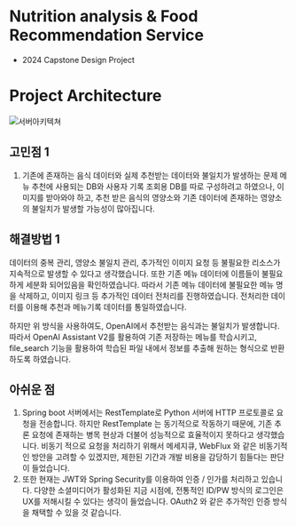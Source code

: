 
# Nutrition analysis & Food Recommendation Service
- 2024 Capstone Design Project 
# Project Architecture 

![서버아키텍쳐](https://github.com/hyunw9/JJIKMUK_Server/assets/43662405/4e7e323b-5ab4-4541-a48d-f7550fe3b9a3)

## 고민점 1
1. 기존에 존재하는 음식 데이터와 실제 추천받는 데이터와 불일치가 발생하는 문제 
메뉴 추천에 사용되는 DB와 사용자 기록 조회용 DB를 따로 구성하려고 하였으나, 
이미지를 받아와야 하고, 추천 받은 음식의 영양소와 기존 데이터에 존재하는 영양소의 불일치가 발생할 가능성이 많아집니다.

## 해결방법 1
데이터의 중복 관리, 영양소 불일치 관리, 추가적인 이미지 요청 등 불필요한 리소스가 지속적으로 발생할 수 있다고 생각했습니다. 
또한 기존 메뉴 데이터에 이름들이 불필요하게 세분화 되어있음을 확인하였습니다.
따라서 기존 메뉴 데이터에 불필요한 메뉴 명을 삭제하고, 이미지 링크 등 추가적인 데이터 전처리를 진행하였습니다.
전처리한 데이터를 이용해 추천과 메뉴기록 데이터를 통일하였습니다. 

하지만 위 방식을 사용하여도, OpenAI에서 추천받는 음식과는 불일치가 발생합니다. 따라서 OpenAI Assistant V2를 활용하여 기존 저장하는 메뉴를 학습시키고, file_search 기능을 활용하여 학습된 파일 내에서 정보를 추출해 원하는 형식으로 반환하도록 하였습니다. 

## 아쉬운 점 
1. Spring boot 서버에서는 RestTemplate로 Python 서버에 HTTP 프로토콜로 요청을 전송합니다. 
   하지만 RestTemplate 는 동기적으로 작동하기 때문에, 기존 추론 요청에 존재하는 병목 현상과 더불어 성능적으로 효율적이지 못하다고 생각했습니다. 비동기 적으로 요청을 처리하기 위해서 메세지큐, WebFlux 와 같은 비동기적인 방안을 고려할 수 있겠지만, 제한된 기간과 개발 비용을 감당하기 힘들다는 판단이 들었습니다. 
2. 또한 현재는 JWT와 Spring Security를 이용하여 인증 / 인가를 처리하고 있습니다. 다양한 소셜미디어가 활성화된 지금 시점에, 전통적인 ID/PW 방식의 로그인은 UX를 저해시킬 수 있다는 생각이 들었습니다. OAuth2 와 같은 추가적인 인증 방식을 채택할 수 있을 것 같습니다. 
